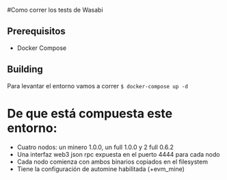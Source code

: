 #Como correr los tests de Wasabi

## Prerequisitos
 * Docker Compose

## Building

Para levantar el entorno vamos a correr
`$ docker-compose up -d`


# De que está compuesta este entorno:
 * Cuatro nodos: un minero 1.0.0, un full 1.0.0 y 2 full 0.6.2
 * Una interfaz web3 json rpc expuesta en el puerto 4444 para cada nodo
 * Cada nodo comienza con ambos binarios copiados en el filesystem
 * Tiene la configuración de automine habilitada (+evm_mine)